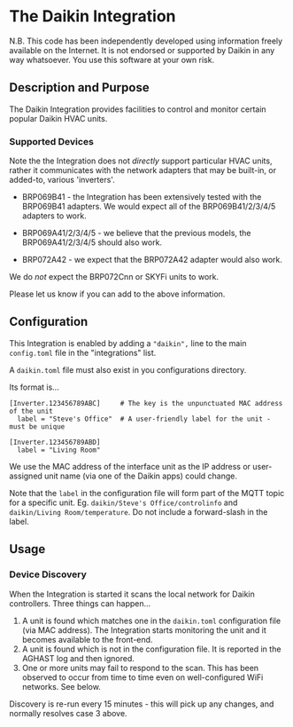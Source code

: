 # The Daikin Integration

N.B. This code has been independently developed using information freely available on the Internet.  It is not endorsed or supported by Daikin in any way whatsoever.  You use this software at your own risk.

## Description and Purpose
The Daikin Integration provides facilities to control and monitor certain popular Daikin HVAC units.

### Supported Devices
Note the the Integration does not *directly* support particular HVAC units, rather it communicates with the network adapters that may be built-in, or added-to, various 'inverters'.

* BRP069B41 - the Integration has been extensively tested with the BRP069B41 adapters.
We would expect all of the BRP069B41/2/3/4/5 adapters to work.

* BRP069A41/2/3/4/5 - we believe that the previous models, the BRP069A41/2/3/4/5 should also work.

* BRP072A42 - we expect that the BRP072A42 adapter would also work.

We do _not_ expect the BRP072Cnn or SKYFi units to work.

Please let us know if you can add to the above information.

## Configuration
This Integration is enabled by adding a `"daikin",` line to the main `config.toml` file in the "integrations" list. 

A `daikin.toml` file must also exist in you configurations directory.

Its format is...
```
[Inverter.123456789ABC]     # The key is the unpunctuated MAC address of the unit
  label = "Steve's Office"  # A user-friendly label for the unit - must be unique

[Inverter.123456789ABD]   
  label = "Living Room"     
```
We use the MAC address of the interface unit as the IP address or user-assigned unit name (via one of the Daikin apps) could change.

Note that the `label` in the configuration file will form part of the MQTT topic for a specific unit.
Eg. `daikin/Steve's Office/controlinfo` and `daikin/Living Room/temperature`.  Do not include a forward-slash in the label.

## Usage
### Device Discovery
When the Integration is started it scans the local network for Daikin controllers.
Three things can happen...

1. A unit is found which matches one in the `daikin.toml` configuration file (via MAC address). The Integration starts monitoring the unit and it becomes available to the front-end.
2. A unit is found which is not in the configuration file.  It is reported in the AGHAST log and then ignored.
3. One or more units may fail to respond to the scan.  This has been observed to occur from time to time even on well-configured WiFi networks. See below.

Discovery is re-run every 15 minutes - this will pick up any changes, and normally resolves case 3 above.